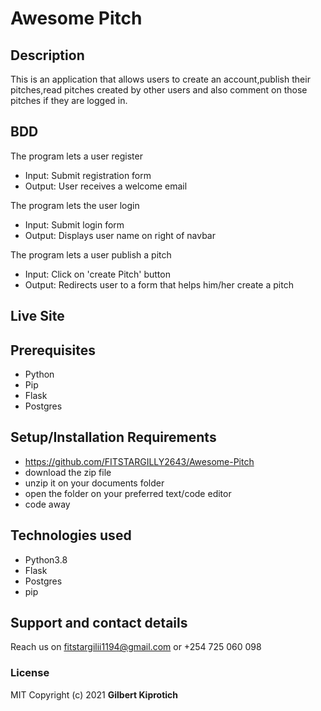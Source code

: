 # Awesome Pitch
## Description
This is an application that allows users to create an account,publish their pitches,read pitches created by other users and also comment on those pitches if they are logged in.
## BDD
The program lets a user register
* Input: Submit registration form
* Output: User receives a welcome email

The program lets the user login
* Input: Submit login form
* Output: Displays user name on right of navbar

The program lets a user publish a pitch
* Input: Click on 'create Pitch' button
* Output: Redirects user to a form that helps him/her create a pitch

## Live Site

## Prerequisites
* Python
* Pip
* Flask
* Postgres

## Setup/Installation Requirements
* https://github.com/FITSTARGILLY2643/Awesome-Pitch
* download the zip file
* unzip it on your documents folder
* open the folder on your preferred text/code editor
* code away
## Technologies used
* Python3.8
* Flask
* Postgres
* pip
## Support and contact details
Reach us on fitstargilii1194@gmail.com or +254 725 060 098
### License
MIT
Copyright (c) 2021 **Gilbert Kiprotich**
